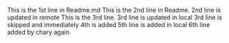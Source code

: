 This is the 1st line in Readme.md
This is the 2nd line in Readme. 2nd line is updated in remote
This is the 3rd line. 3rd line is updated in local 
3rd line is skipped and immediately 4th is added
5th line is added in local
6th line added by chary again
